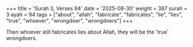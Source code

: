 +++
title = 'Surah 3, Verses 94'
date = '2025-08-30'
weight = 387
surah = 3
ayah = 94
tags = ["about", "allah", "fabricate", "fabricates", "lie", "lies", "true", "whoever", "wrongdoer", "wrongdoers"]
+++

Then whoever still fabricates lies about Allah, they will be the ˹true˺ wrongdoers.